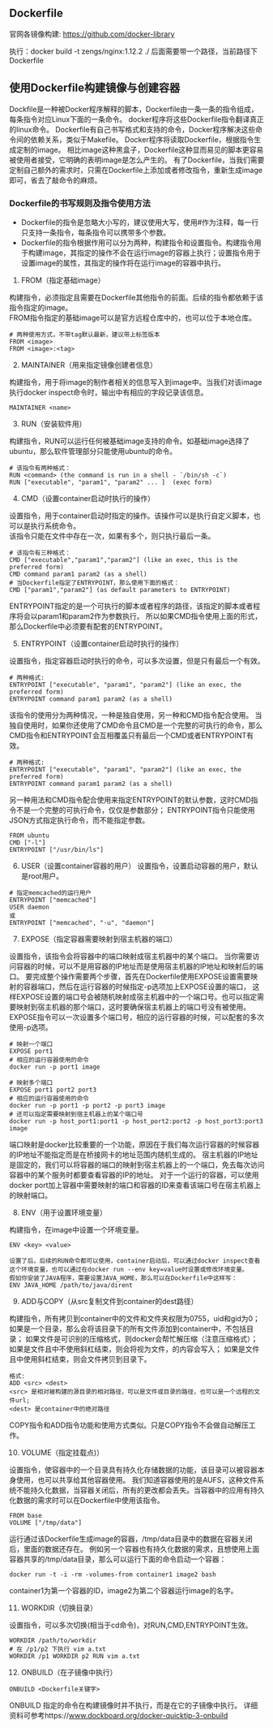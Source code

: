 ## Dockerfile

官网各镜像构建: https://github.com/docker-library 

执行：docker build -t zengs/nginx:1.12.2 ./   后面需要带一个路径，当前路径下Dockerfile


## 使用Dockerfile构建镜像与创建容器

Dockfile是一种被Docker程序解释的脚本，Dockerfile由一条一条的指令组成，每条指令对应Linux下面的一条命令。
docker程序将这些Dockerfile指令翻译真正的linux命令。
Dockerfile有自己书写格式和支持的命令，Docker程序解决这些命令间的依赖关系，类似于Makefile。
Docker程序将读取Dockerfile，根据指令生成定制的image。
相比image这种黑盒子，Dockerfile这种显而易见的脚本更容易被使用者接受，它明确的表明image是怎么产生的。
有了Dockerfile，当我们需要定制自己额外的需求时，只需在Dockerfile上添加或者修改指令，重新生成image即可，省去了敲命令的麻烦。



### Dockerfile的书写规则及指令使用方法

- Dockerfile的指令是忽略大小写的，建议使用大写，使用#作为注释，每一行只支持一条指令，每条指令可以携带多个参数。  
- Dockerfile的指令根据作用可以分为两种，构建指令和设置指令。构建指令用于构建image，其指定的操作不会在运行image的容器上执行；设置指令用于设置image的属性，其指定的操作将在运行image的容器中执行。  


1. FROM（指定基础image）

构建指令，必须指定且需要在Dockerfile其他指令的前面。后续的指令都依赖于该指令指定的image。  
FROM指令指定的基础image可以是官方远程仓库中的，也可以位于本地仓库。
```
# 两种使用方式，不带tag默认最新，建议带上标签版本
FROM <image>   
FROM <image>:<tag>  
```

2. MAINTAINER（用来指定镜像创建者信息）

构建指令，用于将image的制作者相关的信息写入到image中。当我们对该image执行docker inspect命令时，输出中有相应的字段记录该信息。
```
MAINTAINER <name>
```  

3. RUN（安装软件用）

构建指令，RUN可以运行任何被基础image支持的命令。如基础image选择了ubuntu，那么软件管理部分只能使用ubuntu的命令。
```
# 该指令有两种格式：
RUN <command> (the command is run in a shell - `/bin/sh -c`)  
RUN ["executable", "param1", "param2" ... ]  (exec form)  
```

4. CMD（设置container启动时执行的操作） 

设置指令，用于container启动时指定的操作。该操作可以是执行自定义脚本，也可以是执行系统命令。  
该指令只能在文件中存在一次，如果有多个，则只执行最后一条。
```
# 该指令有三种格式：
CMD ["executable","param1","param2"] (like an exec, this is the preferred form)  
CMD command param1 param2 (as a shell)  
# 当Dockerfile指定了ENTRYPOINT，那么使用下面的格式：
CMD ["param1","param2"] (as default parameters to ENTRYPOINT)  
```
ENTRYPOINT指定的是一个可执行的脚本或者程序的路径，该指定的脚本或者程序将会以param1和param2作为参数执行。
所以如果CMD指令使用上面的形式，那么Dockerfile中必须要有配套的ENTRYPOINT。

5. ENTRYPOINT（设置container启动时执行的操作）
   
设置指令，指定容器启动时执行的命令，可以多次设置，但是只有最后一个有效。
```
# 两种格式: 
ENTRYPOINT ["executable", "param1", "param2"] (like an exec, the preferred form)  
ENTRYPOINT command param1 param2 (as a shell)  
```
该指令的使用分为两种情况，一种是独自使用，另一种和CMD指令配合使用。
当独自使用时，如果你还使用了CMD命令且CMD是一个完整的可执行的命令，那么CMD指令和ENTRYPOINT会互相覆盖只有最后一个CMD或者ENTRYPOINT有效。
```
# 两种格式: 
ENTRYPOINT ["executable", "param1", "param2"] (like an exec, the preferred form)  
ENTRYPOINT command param1 param2 (as a shell)  
```
另一种用法和CMD指令配合使用来指定ENTRYPOINT的默认参数，这时CMD指令不是一个完整的可执行命令，仅仅是参数部分；
ENTRYPOINT指令只能使用JSON方式指定执行命令，而不能指定参数。
```
FROM ubuntu  
CMD ["-l"]  
ENTRYPOINT ["/usr/bin/ls"]  
```


6. USER（设置container容器的用户）
设置指令，设置启动容器的用户，默认是root用户。 
```
# 指定memcached的运行用户  
ENTRYPOINT ["memcached"]  
USER daemon  
或  
ENTRYPOINT ["memcached", "-u", "daemon"]  

```

7. EXPOSE（指定容器需要映射到宿主机器的端口）

设置指令，该指令会将容器中的端口映射成宿主机器中的某个端口。
当你需要访问容器的时候，可以不是用容器的IP地址而是使用宿主机器的IP地址和映射后的端口。
要完成整个操作需要两个步骤，首先在Dockerfile使用EXPOSE设置需要映射的容器端口，然后在运行容器的时候指定-p选项加上EXPOSE设置的端口，
这样EXPOSE设置的端口号会被随机映射成宿主机器中的一个端口号。也可以指定需要映射到宿主机器的那个端口，这时要确保宿主机器上的端口号没有被使用。
EXPOSE指令可以一次设置多个端口号，相应的运行容器的时候，可以配套的多次使用-p选项。

```
# 映射一个端口  
EXPOSE port1  
# 相应的运行容器使用的命令  
docker run -p port1 image  
  
# 映射多个端口  
EXPOSE port1 port2 port3  
# 相应的运行容器使用的命令  
docker run -p port1 -p port2 -p port3 image  
# 还可以指定需要映射到宿主机器上的某个端口号  
docker run -p host_port1:port1 -p host_port2:port2 -p host_port3:port3 image  
```
端口映射是docker比较重要的一个功能，原因在于我们每次运行容器的时候容器的IP地址不能指定而是在桥接网卡的地址范围内随机生成的。
宿主机器的IP地址是固定的，我们可以将容器的端口的映射到宿主机器上的一个端口，免去每次访问容器中的某个服务时都要查看容器的IP的地址。
对于一个运行的容器，可以使用docker port加上容器中需要映射的端口和容器的ID来查看该端口号在宿主机器上的映射端口。

8. ENV（用于设置环境变量）

构建指令，在image中设置一个环境变量。
```
ENV <key> <value>  
```
```
设置了后，后续的RUN命令都可以使用，container启动后，可以通过docker inspect查看这个环境变量，也可以通过在docker run --env key=value时设置或修改环境变量。  
假如你安装了JAVA程序，需要设置JAVA_HOME，那么可以在Dockerfile中这样写：
ENV JAVA_HOME /path/to/java/dirent
```

9. ADD与COPY（从src复制文件到container的dest路径）

构建指令，所有拷贝到container中的文件和文件夹权限为0755，uid和gid为0；  
如果是一个目录，那么会将该目录下的所有文件添加到container中，不包括目录；
如果文件是可识别的压缩格式，则docker会帮忙解压缩（注意压缩格式）；
如果<src>是文件且<dest>中不使用斜杠结束，则会将<dest>视为文件，<src>的内容会写入<dest>；
如果<src>是文件且<dest>中使用斜杠结束，则会<src>文件拷贝到<dest>目录下。

```
格式:
ADD <src> <dest>  
<src> 是相对被构建的源目录的相对路径，可以是文件或目录的路径，也可以是一个远程的文件url;
<dest> 是container中的绝对路径
```

COPY指令和ADD指令功能和使用方式类似。只是COPY指令不会做自动解压工作。


10. VOLUME（指定挂载点)）

设置指令，使容器中的一个目录具有持久化存储数据的功能，该目录可以被容器本身使用，也可以共享给其他容器使用。
我们知道容器使用的是AUFS，这种文件系统不能持久化数据，当容器关闭后，所有的更改都会丢失。当容器中的应用有持久化数据的需求时可以在Dockerfile中使用该指令。
```
FROM base  
VOLUME ["/tmp/data"]  
```
运行通过该Dockerfile生成image的容器，/tmp/data目录中的数据在容器关闭后，里面的数据还存在。
例如另一个容器也有持久化数据的需求，且想使用上面容器共享的/tmp/data目录，那么可以运行下面的命令启动一个容器：
```
docker run -t -i -rm -volumes-from container1 image2 bash  
```
container1为第一个容器的ID，image2为第二个容器运行image的名字。

11. WORKDIR（切换目录）

设置指令，可以多次切换(相当于cd命令)，对RUN,CMD,ENTRYPOINT生效。 
```
WORKDIR /path/to/workdir  
# 在 /p1/p2 下执行 vim a.txt  
WORKDIR /p1 WORKDIR p2 RUN vim a.txt 
```

12. ONBUILD（在子镜像中执行）

```
ONBUILD <Dockerfile关键字>  
```
ONBUILD 指定的命令在构建镜像时并不执行，而是在它的子镜像中执行。
详细资料可参考https://www.dockboard.org/docker-quicktip-3-onbuild

























